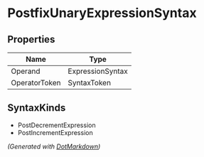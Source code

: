 # PostfixUnaryExpressionSyntax

## Properties

| Name          | Type             |
| ------------- | ---------------- |
| Operand       | ExpressionSyntax |
| OperatorToken | SyntaxToken      |

## SyntaxKinds

* PostDecrementExpression
* PostIncrementExpression


*\(Generated with [DotMarkdown](http://github.com/JosefPihrt/DotMarkdown)\)*